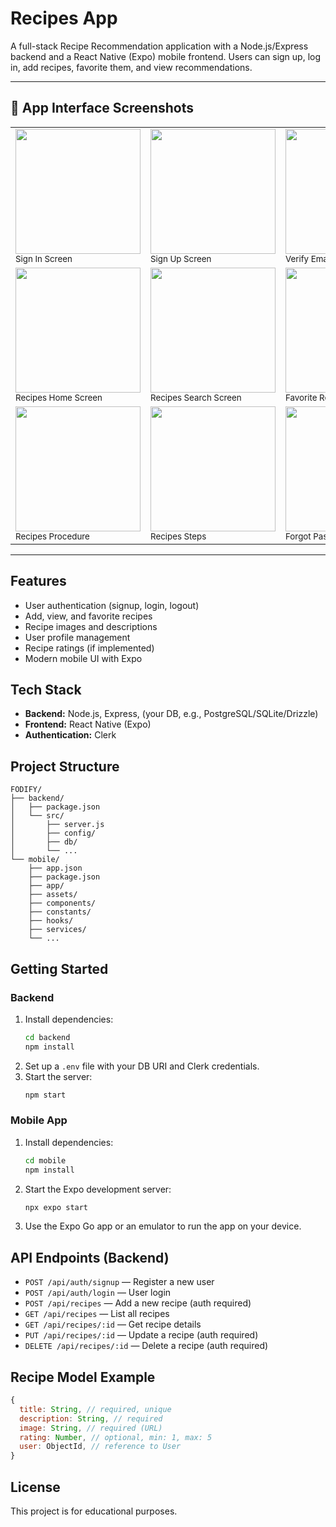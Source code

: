 # Recipes App

A full-stack Recipe Recommendation application with a Node.js/Express backend and a React Native (Expo) mobile frontend. Users can sign up, log in, add recipes, favorite them, and view recommendations.

---

## 📱 App Interface Screenshots

<table>
  <tr>
    <td><img src="https://github.com/user-attachments/assets/8b3bdb78-d2c6-4514-9600-92545b1a7a2f" width="200"/><br/><sub>Sign In Screen</sub></td>
    <td><img src="https://github.com/user-attachments/assets/9e2949ec-28e9-4857-b027-cb28678d662b" width="200"/><br/><sub>Sign Up Screen</sub></td>
    <td><img src="https://github.com/user-attachments/assets/8984370c-2465-47cd-bf20-306cb4ffbfdf" width="200"/><br/><sub>Verify Email Screen</sub></td>
  </tr>
  <tr>
    <td><img src="https://github.com/user-attachments/assets/bc8c8cef-1044-4432-9b92-d94df6ebe1f1" width="200"/><br/><sub>Recipes Home Screen</sub></td>
    <td><img src="https://github.com/user-attachments/assets/7278557d-219e-486b-b780-ac98245c02cd" width="200"/><br/><sub>Recipes Search Screen</sub></td>
    <td><img src="https://github.com/user-attachments/assets/fdbb9776-c2e0-49c8-b968-1d70e35fc3d2" width="200"/><br/><sub>Favorite Recipes Screen</sub></td>
  </tr>
  <tr>
    <td><img src="https://github.com/user-attachments/assets/71a466fe-13d3-4551-b2be-28f93315ec0c" width="200"/><br/><sub>Recipes Procedure</sub></td>
    <td><img src="https://github.com/user-attachments/assets/c4c618ea-1af5-4cbb-b72a-043770d16e6b" width="200"/><br/><sub>Recipes Steps</sub></td>
    <td><img src="https://github.com/user-attachments/assets/060201da-b669-4ec3-b111-92bfa2aeda0b" width="200"/><br/><sub>Forgot Passward Screen</sub></td>
  </tr>
</table>


---

## Features

- User authentication (signup, login, logout)
- Add, view, and favorite recipes
- Recipe images and descriptions
- User profile management
- Recipe ratings (if implemented)
- Modern mobile UI with Expo

## Tech Stack

- **Backend:** Node.js, Express, (your DB, e.g., PostgreSQL/SQLite/Drizzle)
- **Frontend:** React Native (Expo)
- **Authentication:** Clerk

## Project Structure

```
FODIFY/
├── backend/
│   ├── package.json
│   └── src/
│       ├── server.js
│       ├── config/
│       ├── db/
│       └── ...
└── mobile/
    ├── app.json
    ├── package.json
    ├── app/
    ├── assets/
    ├── components/
    ├── constants/
    ├── hooks/
    ├── services/
    └── ...
```

## Getting Started

### Backend

1. Install dependencies:
   ```sh
   cd backend
   npm install
   ```
2. Set up a `.env` file with your DB URI and Clerk credentials.
3. Start the server:
   ```sh
   npm start
   ```

### Mobile App

1. Install dependencies:
   ```sh
   cd mobile
   npm install
   ```
2. Start the Expo development server:
   ```sh
   npx expo start
   ```
3. Use the Expo Go app or an emulator to run the app on your device.

## API Endpoints (Backend)

- `POST /api/auth/signup` — Register a new user
- `POST /api/auth/login` — User login
- `POST /api/recipes` — Add a new recipe (auth required)
- `GET /api/recipes` — List all recipes
- `GET /api/recipes/:id` — Get recipe details
- `PUT /api/recipes/:id` — Update a recipe (auth required)
- `DELETE /api/recipes/:id` — Delete a recipe (auth required)

## Recipe Model Example

```js
{
  title: String, // required, unique
  description: String, // required
  image: String, // required (URL)
  rating: Number, // optional, min: 1, max: 5
  user: ObjectId, // reference to User
}
```

## License

This project is for educational purposes.
